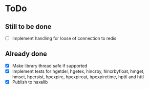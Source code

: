 # ToDo

## Still to be done

- [ ] Implement handling for loose of connection to redis

## Already done

- [x] Make library thread safe if supported
- [x] Implement tests for hgetdel, hgetex, hincrby, hincrbyfloat, hmget, hmset, hpersist, hpexpire, hpexpireat, hpexpiretime, hpttl and httl
- [x] Publish to haxelib
